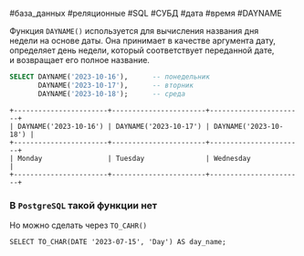 #база_данных #реляционные #SQL #СУБД #дата #время #DAYNAME 

Функция `DAYNAME()` используется для вычисления названия дня недели на основе даты. Она принимает в качестве аргумента дату, определяет день недели, который соответствует переданной дате, и возвращает его полное название.
```sql
SELECT DAYNAME('2023-10-16'),      -- понедельник
       DAYNAME('2023-10-17'),      -- вторник
       DAYNAME('2023-10-18');      -- среда
```
```
+-----------------------+-----------------------+-----------------------+
| DAYNAME('2023-10-16') | DAYNAME('2023-10-17') | DAYNAME('2023-10-18') |
+-----------------------+-----------------------+-----------------------+
| Monday                | Tuesday               | Wednesday             |
+-----------------------+-----------------------+-----------------------+
```

### В `PostgreSQL` такой функции нет
Но можно сделать через `TO_CAHR()`
```PostgreSQL
SELECT TO_CHAR(DATE '2023-07-15', 'Day') AS day_name;
```